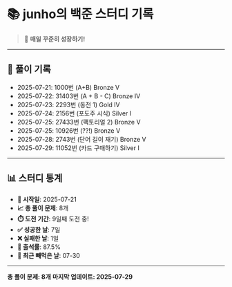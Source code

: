 # 📚 junho의 백준 스터디 기록

> 🎯 **매일 꾸준히 성장하기!**

---

## 📅 풀이 기록

- 2025-07-21: 1000번 (A+B) Bronze V
- 2025-07-22: 31403번 (A + B - C) Bronze IV
- 2025-07-23: 2293번 (동전 1) Gold IV
- 2025-07-24: 2156번 (포도주 시식) Silver I
- 2025-07-25: 27433번 (팩토리얼 2) Bronze V
- 2025-07-25: 10926번 (??!) Bronze V
- 2025-07-28: 2743번 (단어 길이 재기) Bronze V
- 2025-07-29: 11052번 (카드 구매하기) Silver I

---

## 📊 스터디 통계

- **📅 시작일**: 2025-07-21
- **📈 총 풀이 문제**: 8개
- **⏱️ 도전 기간**: 9일째 도전 중!
- **✅ 성공한 날**: 7일
- **❌ 실패한 날**: 1일
- **🎯 출석률**: 87.5%
- **📝 최근 빼먹은 날**: 07-30

---

**총 풀이 문제: 8개**
**마지막 업데이트: 2025-07-29**
